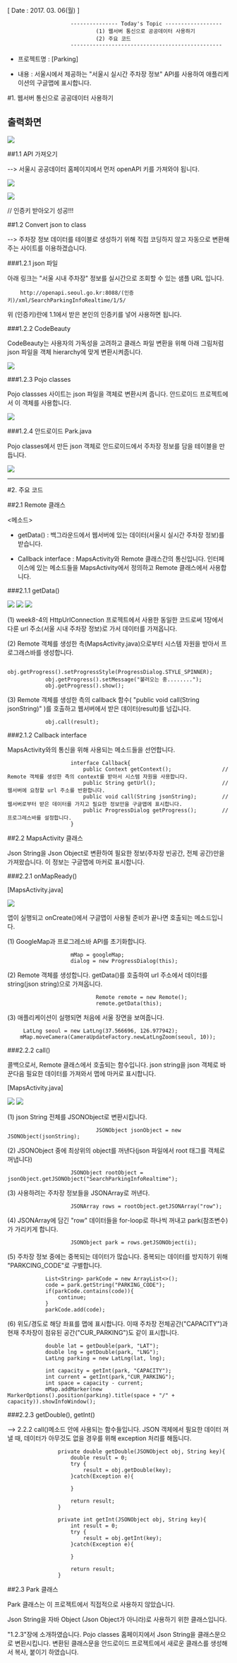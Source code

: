 [ Date : 2017. 03. 06(월) ]

						--------------- Today's Topic ------------------
								(1) 웹서버 통신으로 공공데이터 사용하기
								(2) 주요 코드
						------------------------------------------------

 - 프로젝트명 : [Parking]
 
 - 내용 : 서울시에서 제공하는 "서울시 실시간 주차장 정보" API를 사용하여 애플리케이션의 구글맵에 표시합니다.

#1. 웹서버 통신으로 공공데이터 사용하기

## 출력화면

![](http://i.imgur.com/pgTdJEj.png)

##1.1 API 가져오기 

--> 서울시 공공데이터 홈페이지에서 먼저 openAPI 키를 가져와야 됩니다.

![](http://i.imgur.com/DbGCCkB.png)

![](http://i.imgur.com/YHrhvhs.png)

// 인증키 받아오기 성공!!!


##1.2 Convert json to class

--> 주차장 정보 데이터를 테이블로 생성하기 위해 직접 코딩하지 않고 자동으로 변환해주는 사이트를 이용하겠습니다.

###1.2.1 json 파일

아래 링크는 "서울 시내 주차장" 정보를 실시간으로 조회할 수 있는 샘플 URL 입니다.

		http://openapi.seoul.go.kr:8088/(인증키)/xml/SearchParkingInfoRealtime/1/5/

위 (인증키)란에 1.1에서 받은 본인의 인증키를 넣어 사용하면 됩니다.

###1.2.2 CodeBeauty

CodeBeauty는 사용자의 가독성을 고려하고 클래스 파일 변환을 위해 아래 그림처럼 json 파일을 객체 hierarchy에 맞게 변환시켜줍니다. 

![](http://i.imgur.com/tIiYkPe.png)

###1.2.3 Pojo classes

Pojo classses 사이트는 json 파일을 객체로 변환시켜 줍니다. 안드로이드 프로젝트에서 이 객체를 사용합니다.

![](http://i.imgur.com/MqlRzw0.png)

###1.2.4 안드로이드 Park.java

Pojo classes에서 만든 json 객체로 안드로이드에서 주차장 정보를 담을 테이블을 만듭니다. 

![](http://i.imgur.com/go8m6qy.png)

----------------------------------------------

#2. 주요 코드


##2.1 Remote 클래스

<메소드>

 - getData() : 백그라운드에서 웹서버에 있는 데이터(서울시 실시간 주차장 정보)를 받습니다. 
 

 - Callback interface : MapsActivity와 Remote 클래스간의 통신입니다. 인터페이스에 있는 메소드들을 MapsActivity에서 정의하고 Remote 클래스에서 사용합니다.


###2.1.1 getData()

![](http://i.imgur.com/YuQsnXZ.png)
![](http://i.imgur.com/jlAVkoC.png)
![](http://i.imgur.com/2SFpj38.png)

(1) week8-4의 HttpUrlConnection 프로젝트에서 사용한 동일한 코드로써 1장에서 다룬 url 주소(서울 시내 주차장 정보)로 가서 데이터를 가져옵니다.

(2) Remote 객체를 생성한 측(MapsActivity.java)으로부터 시스템 자원을 받아서 프로그래스바를 생성합니다.

                obj.getProgress().setProgressStyle(ProgressDialog.STYLE_SPINNER);
                obj.getProgress().setMessage("불러오는 중........");
                obj.getProgress().show();

(3) Remote 객체를 생성한 측의 callback 함수( "public void call(String jsonString)" )를 호출하고 웹서버에서 받은 데이터(result)를 넘깁니다. 

				obj.call(result);


###2.1.2 Callback interface

MapsActivity와의 통신을 위해 사용되는 메소드들을 선언합니다. 
					
					    interface Callback{
					        public Context getContext();				// Remote 객체를 생성한 측의 context를 받아서 시스템 자원을 사용합니다.
					        public String getUrl();						// 웹서버에 요청할 url 주소를 반환합니다. 
					        public void call(String jsonString);		// 웹서버로부터 받은 데이터를 가지고 필요한 정보만을 구글맵에 표시합니다.
					        public ProgressDialog getProgress(); 		//프로그레스바를 설정합니다.
					    }

##2.2 MapsActivity 클래스

Json String을 Json Object로 변환하여 필요한 정보(주차장 빈공간, 전체 공간)만을 가져왔습니다. 이 정보는 구글맵에 마커로 표시합니다.

###2.2.1 onMapReady()

[MapsActivity.java]

![](http://i.imgur.com/M2GbE9C.png) 

앱이 실행되고 onCreate()에서 구글맵이 사용될 준비가 끝나면 호출되는 메소드입니다.

(1) GoogleMap과 프로그레스바 API를 초기화합니다.

    				    mMap = googleMap;
   				        dialog = new ProgressDialog(this);

(2) Remote 객체를 생성합니다. getData()를 호출하여 url 주소에서 데이터를 string(json string)으로 가져옵니다.
	
						        Remote remote = new Remote();
      						    remote.getData(this);

(3) 애플리케이션이 실행되면 처음에 서울 장면을 보여줍니다.        

		 LatLng seoul = new LatLng(37.566696, 126.977942);
        mMap.moveCamera(CameraUpdateFactory.newLatLngZoom(seoul, 10));


###2.2.2 call()

콜백으로서, Remote 클래스에서 호출되는 함수입니다. json string을 json 객체로 바꾼다음 필요한 데이터를 가져와서 맵에 마커로 표시합니다.

[MapsActivity.java]

![](http://i.imgur.com/vYYU3oc.png)
![](http://i.imgur.com/NcZ01fc.png)

(1) json String 전체를 JSONObject로 변환시킵니다.

								JSONObject jsonObject = new JSONObject(jsonString);

(2) JSONObject 중에 최상위의 object를 꺼낸다(json 파일에서 root 태그를 객체로 꺼냅니다)

						JSONObject rootObject = jsonObject.getJSONObject("SearchParkingInfoRealtime");

(3) 사용하려는 주차장 정보들을 JSONArray로 꺼낸다.

						JSONArray rows = rootObject.getJSONArray("row");


(4) JSONArray에 담긴 "row" 데이터들을 for-loop로 하나씩 꺼내고 park(참조변수)가 가리키게 합니다.


						JSONObject park = rows.getJSONObject(i);

(5) 주차장 정보 중에는 중복되는 데이터가 많습니다. 중복되는 데이터를 방지하기 위해 "PARKCING_CODE"로 구별합니다.

                
				List<String> parkCode = new ArrayList<>();
                code = park.getString("PARKING_CODE");
                if(parkCode.contains(code)){
                    continue;
                }
				parkCode.add(code);

(6) 위도/경도로 해당 좌표를 맵에 표시합니다. 이때 주차장 전체공간("CAPACITY")과 현재 주차장이 점유된 공간("CUR_PARKING")도 같이 표시합니다.


				double lat = getDouble(park, "LAT");
                double lng = getDouble(park, "LNG");
                LatLng parking = new LatLng(lat, lng);

                int capacity = getInt(park, "CAPACITY");
                int current = getInt(park,"CUR_PARKING");
                int space = capacity - current;
                mMap.addMarker(new MarkerOptions().position(parking).title(space + "/" + capacity)).showInfoWindow();			

###2.2.3 getDouble(), getInt()

--> 2.2.2 call()메소드 안에 사용되는 함수들입니다. JSON 객체에서 필요한 데이터 꺼낼 때, 데이터가 아무것도 없을 경우를 위해 exception 처리를 해둡니다. 



				    private double getDouble(JSONObject obj, String key){
				        double result = 0;
				        try {
				            result = obj.getDouble(key);
				        }catch(Exception e){
				
				        }
				
				        return result;
				    }
				
				    private int getInt(JSONObject obj, String key){
				        int result = 0;
				        try {
				            result = obj.getInt(key);
				        }catch(Exception e){
				
				        }
				
				        return result;
				    }

##2.3 Park 클래스

Park 클래스는 이 프로젝트에서 직접적으로 사용하지 않았습니다.

Json String을 자바 Object (Json Object가 아니라)로 사용하기 위한 클래스입니다.

"1.2.3"장에 소개하였습니다. Pojo classes 홈페이지에서 Json String을 클래스문으로 변환시킵니다. 변환된 클래스문을 안드로이드 프로젝트에서 새로운 클래스를 생성해서 복사, 붙이기 하였습니다.